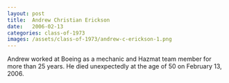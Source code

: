 ```yaml
---
layout: post
title:  Andrew Christian Erickson
date:   2006-02-13
categories: class-of-1973
images: /assets/class-of-1973/andrew-c-erickson-1.png
---
```

Andrew worked at Boeing as a mechanic and Hazmat team member for more than 25 years.  He died unexpectedly at the age of 50 on February 13, 2006.
